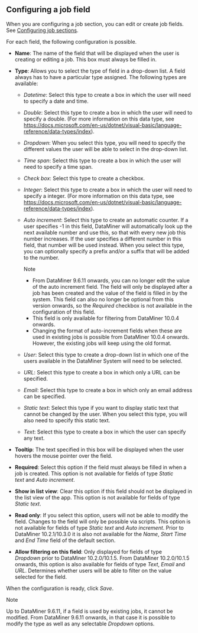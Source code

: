 ## Configuring a job field

When you are configuring a job section, you can edit or create job fields. See [Configuring job sections](Configuring_job_sections.md).

For each field, the following configuration is possible.

- **Name**: The name of the field that will be displayed when the user is creating or editing a job. This box must always be filled in.

- **Type**: Allows you to select the type of field in a drop-down list. A field always has to have a particular type assigned. The following types are available:

    - *Datetime*: Select this type to create a box in which the user will need to specify a date and time.

    - *Double*: Select this type to create a box in which the user will need to specify a double. (For more information on this data type, see <https://docs.microsoft.com/en-us/dotnet/visual-basic/language-reference/data-types/index>).

    - *Dropdown*: When you select this type, you will need to specify the different values the user will be able to select in the drop-down list.

    - *Time span*: Select this type to create a box in which the user will need to specify a time span.

    - *Check box*: Select this type to create a checkbox.

    - *Integer*: Select this type to create a box in which the user will need to specify a integer. (For more information on this data type, see <https://docs.microsoft.com/en-us/dotnet/visual-basic/language-reference/data-types/index>).

    - *Auto increment*: Select this type to create an automatic counter. If a user specifies -1 in this field, DataMiner will automatically look up the next available number and use this, so that with every new job this number increases. If the user specifies a different number in this field, that number will be used instead. When you select this type, you can optionally specify a prefix and/or a suffix that will be added to the number.

        > [!NOTE]
        > -  From DataMiner 9.6.11 onwards, you can no longer edit the value of the auto increment field. The field will only be displayed after a job has been created and the value of the field is filled in by the system. This field can also no longer be optional from this version onwards, so the *Required* checkbox is not available in the configuration of this field.
        > -  This field is only available for filtering from DataMiner 10.0.4 onwards. 
        > -  Changing the format of auto-increment fields when these are used in existing jobs is possible from DataMiner 10.0.4 onwards. However, the existing jobs will keep using the old format.

    - *User*: Select this type to create a drop-down list in which one of the users available in the DataMiner System will need to be selected.

    - *URL*: Select this type to create a box in which only a URL can be specified.

    - *Email*: Select this type to create a box in which only an email address can be specified.

    - *Static text*: Select this type if you want to display static text that cannot be changed by the user. When you select this type, you will also need to specify this static text.

    - *Text*: Select this type to create a box in which the user can specify any text.

- **Tooltip**: The text specified in this box will be displayed when the user hovers the mouse pointer over the field.

- **Required**: Select this option if the field must always be filled in when a job is created. This option is not available for fields of type *Static text* and *Auto increment*.

- **Show in list view**: Clear this option if this field should not be displayed in the list view of the app. This option is not available for fields of type *Static text*.

- **Read only**: If you select this option, users will not be able to modify the field. Changes to the field will only be possible via scripts. This option is not available for fields of type *Static text* and *Auto increment*. Prior to DataMiner 10.2.1/10.3.0 it is also not available for the *Name*, *Start Time* and *End Time* field of the default section.

- **Allow filtering on this field**: Only displayed for fields of type *Dropdown* prior to DataMiner 10.2.0/10.1.5. From DataMiner 10.2.0/10.1.5 onwards, this option is also available for fields of type *Text*, *Email* and *URL*. Determines whether users will be able to filter on the value selected for the field.

When the configuration is ready, click *Save*.

> [!NOTE]
> Up to DataMiner 9.6.11, if a field is used by existing jobs, it cannot be modified. From DataMiner 9.6.11 onwards, in that case it is possible to modify the type as well as any selectable *Dropdown* options.
>
